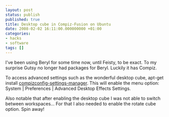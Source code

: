 ```yaml
---
layout: post
status: publish
published: true
title: Desktop cube in Compiz-Fusion on Ubuntu
date: 2008-02-02 16:11:00.000000000 +01:00
categories:
- hacks
- software
tags: []
---
```

I've been using Beryl for some time now, until Feisty, to be exact. To my surprise Gutsy no longer had packages for Beryl. Luckily it has Compiz. 

To access advanced settings such as the wonderful desktop cube, apt-get install [compizconfig-settings-manager](compizconfig-settings-manager). This will enable the menu option: System | Preferences | Advanced Desktop Effects Settings. 

Also notable that after enabling the desktop cube I was not able to switch between workspaces... For that I also needed to enable the rotate cube option. Spin away!
